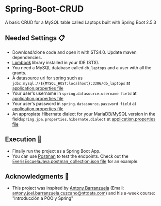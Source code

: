 # Spring-Boot-CRUD
A basic CRUD for a MySQL table called Laptops built with Spring Boot 2.5.3

## Needed Settings 📋

* Download/clone code and open it with STS4.0. Update maven dependencies. 
* [Lombook](https://projectlombok.org/setup/eclipse) library installed in your IDE (STS).
* You need a MySQL database called ```db_laptops``` and a user with all the grants.
* A datasource url for spring such as ```jdbc:mysql://${MYSQL_HOST:localhost}:3306/db_laptops``` at [application.properties file](/src/main/resources/application.properties)
* Your user's username in ```spring.datasource.username field``` at [application.properties file](/src/main/resources/application.properties)
* Your user's password in ```spring.datasource.password field``` at [application.properties file](/src/main/resources/application.properties)
* An appropiate Hibernate dialect for your MariaDB/MySQL version in the field```spring.jpa.properties.hibernate.dialect``` at [application.properties file](/src/main/resources/application.properties)

## Execution 🚀

* Finally run the project as a Spring Boot App.
* You can use [Postman](https://www.postman.com/) to test the endpoints. Check out the [EverisEscuelaJava.postman_collection.json file](EverisEscuelaJava.postman_collection.json) for an example.


## Acknowledgments 🎁
* This project was inspired by [Antony Barranzuela](https://github.com/JoelBarranzuela) (Email: antony.joel.barranzuela.cuzcano@nttdata.com) and his a-week course: "Introducción a POO y Spring"
